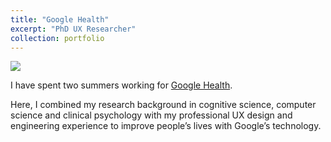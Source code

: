 ```yaml
---
title: "Google Health"
excerpt: "PhD UX Researcher"
collection: portfolio
---
```


![](https://maelliott1010.github.io/madisonannelliott/images/download.png)

I have spent two summers working for [Google Health](https://health.google/). 

Here, I combined my research background in cognitive science, computer science and clinical psychology with my professional UX design and engineering experience to improve people’s lives with Google’s technology.
